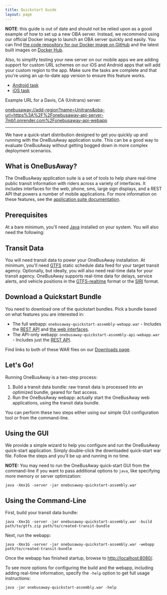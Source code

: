 ```yaml
---
title: Quickstart Guide
layout: page
---
```


**NOTE**: this guide is out of date and should not be relied upon as a good example of how to set up a new OBA server. Instead, we recommend using our official Docker image to launch an OBA server quickly and easily. You can find [the code repository for our Docker image on GitHub](https://github.com/onebusAway/onebusaway-docker) and the latest built images on [Docker Hub](https://hub.docker.com/r/opentransitsoftwarefoundation/onebusaway-api-webapp).

Also, to simplify testing your new server on our mobile apps we are adding support for custom URL schemes on our iOS and Android apps that will add your custom region to the app. Make sure the tasks are complete and that you're using an up-to-date app version to ensure this feature works.

* [Android task](https://github.com/OneBusAway/onebusaway-android/issues/1179)
* [iOS task](https://github.com/OneBusAway/onebusaway-ios/issues/719)

Example URL for a Davis, CA (Unitrans) server:

<a href="onebusaway://add-region?name=Unitrans&oba-url=https%3A%2F%2Fonebusaway-api-server-7mb1.onrender.com%2Fonebusaway-api-webapp">onebusaway://add-region?name=Unitrans&oba-url=https%3A%2F%2Fonebusaway-api-server-7mb1.onrender.com%2Fonebusaway-api-webapp</a>

------------

We have a quick-start distribution designed to get you quickly up and running with the OneBusAway application suite.
This can be a good way to evaluate OneBusAway without getting bogged down in more complex deployment scenarios.

## What is OneBusAway?

The OneBusAway application suite is a set of tools to help share real-time public transit information with riders
across a variety of interfaces.  It includes interfaces for the web, phone, sms, large sign displays, and a REST API
that powers a number of mobile applications.  For more information on these features, see the
[application suite documentation](/).

## Prerequisites

At a bare minimum, you'll need [Java](http://www.java.com/en/) installed on your system.  You will also need the
following:

## Transit Data

You will need transit data to power your OneBusAway installation.  At minimum, you'll need
[GTFS](https://developers.google.com/transit/gtfs/) static schedule data feed for your target
transit agency.  Optionally, but ideally, you will also need real-time data for your transit agency.  OneBusAway
supports real-time data for delays, service alerts, and vehicle positions in the
[GTFS-realtime](https://developers.google.com/transit/gtfs-realtime) format or the [SIRI](https://www.siri-cen.eu) format.

## Download a Quickstart Bundle

You need to download one of the quickstart bundles.  Pick a bundle based on what features you are interested in:

* The full webapp: `onebusaway-quickstart-assembly-webapp.war` - Includes the [REST API](/api/where) and [the web interfaces](/features/web).
* The API-only webapp: `onebusaway-quickstart-assembly-api-webapp.war` - Includes just the [REST API](/api/where).

Find links to both of these WAR files on our [Downloads page](/downloads).

## Let's Go!

Running OneBusAway is a two-step process:

1. Build a transit data bundle: raw transit data is processed into an optimized bundle, geared for fast access.
2. Run the OneBusAway webapp: actually start the OneBusAway web applications, using the transit data bundle.

You can perform these two steps either using our simple GUI configuration tool or from the command-line.

## Using the GUI

We provide a simple wizard to help you configure and run the OneBusAway quick-start application.  Simply double-click
the downloaded quick-start war file.  Follow the steps and you'll be up and running in no time.

**NOTE:** You may need to run the OneBusAway quick-start GUI from the command-line if you want to pass additional
options to `java`, like specifying more memory or server optimization:

~~~
java -Xmx1G -server -jar onebusaway-quickstart-assembly.war
~~~

## Using the Command-Line

First, build your transit data bundle:

~~~
java -Xmx1G -server -jar onebusaway-quickstart-assembly.war -build path/to/gtfs.zip path/to/created-transit-bundle
~~~

Next, run the webapp:

~~~
java -Xmx1G -server -jar onebusaway-quickstart-assembly.war -webapp path/to/created-transit-bundle
~~~

Once the webapp has finished startup, browse to [http://localhost:8080/](http://localhost:8080/).

To see more options for configuring the build and the webapp, including adding real-time information, specify the
`-help` option to get full usage instructions:

~~~
java -jar onebusaway-quickstart-assembly.war -help
~~~